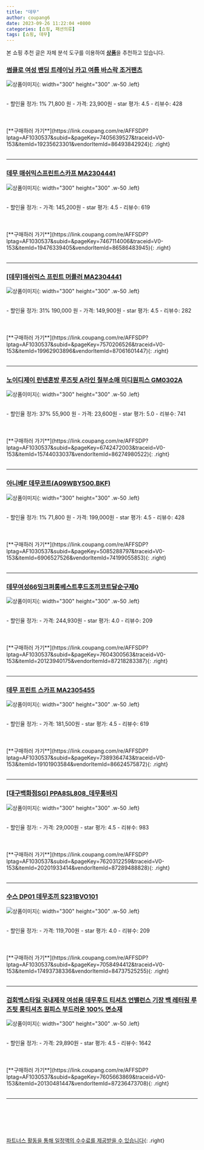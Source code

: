 ```yaml
---
title: "데무"
author: coupang6
date: 2023-09-26 11:22:04 +0800
categories: [쇼핑, 패션의류]
tags: [쇼핑, 데무]
---
```


본 쇼핑 추천 글은 자체 분석 도구를 이용하여 [**상품**](https://link.coupang.com/a/bao1ui)을 추천하고 있습니다.

### [썸클로 여성 밴딩 트레이닝 카고 여름 바스락 조거팬츠](https://link.coupang.com/re/AFFSDP?lptag=AF1030537&subid=&pageKey=7405639527&traceid=V0-153&itemId=19235623301&vendorItemId=86493842924)

![상품이미지](https://thumbnail9.coupangcdn.com/thumbnails/remote/230x230ex/image/vendor_inventory/c095/dd3b7d73e6033850e5a26f52191da230308ce95c088174eee65c58f99bf5.jpg){: width="300" height="300" .w-50 .left}


<br>
- 할인율 정가: 1%  71,800   원
- 가격: 23,900원
- star 평가: 4.5
- 리뷰수: 428
<br>
<br>
<br>
<br>
[**구매하러 가기**](https://link.coupang.com/re/AFFSDP?lptag=AF1030537&subid=&pageKey=7405639527&traceid=V0-153&itemId=19235623301&vendorItemId=86493842924){: .right}
<br>
<br>

---

### [데무 매쉬믹스프린트스카프 MA2304441](https://link.coupang.com/re/AFFSDP?lptag=AF1030537&subid=&pageKey=7467114006&traceid=V0-153&itemId=19476339405&vendorItemId=86586483945)

![상품이미지](https://thumbnail6.coupangcdn.com/thumbnails/remote/230x230ex/image/vendor_inventory/1e9b/f9543df38f1a8507521aaeea0d169509984a5fc45a3ba389913ae935563c.jpg){: width="300" height="300" .w-50 .left}


<br>
- 할인율 정가: 
- 가격: 145,200원
- star 평가: 4.5
- 리뷰수: 619
<br>
<br>
<br>
<br>
[**구매하러 가기**](https://link.coupang.com/re/AFFSDP?lptag=AF1030537&subid=&pageKey=7467114006&traceid=V0-153&itemId=19476339405&vendorItemId=86586483945){: .right}
<br>
<br>

---

### [[데무]매쉬믹스 프린트 머플러 MA2304441](https://link.coupang.com/re/AFFSDP?lptag=AF1030537&subid=&pageKey=7570206526&traceid=V0-153&itemId=19962903896&vendorItemId=87061601447)

![상품이미지](https://thumbnail8.coupangcdn.com/thumbnails/remote/230x230ex/image/vendor_inventory/700c/5fe63c9ce99d5fed801e5a80b6fe4044031be3939664b372ad4bff50d56f.jpg){: width="300" height="300" .w-50 .left}


<br>
- 할인율 정가: 31%  190,000   원
- 가격: 149,900원
- star 평가: 4.5
- 리뷰수: 282
<br>
<br>
<br>
<br>
[**구매하러 가기**](https://link.coupang.com/re/AFFSDP?lptag=AF1030537&subid=&pageKey=7570206526&traceid=V0-153&itemId=19962903896&vendorItemId=87061601447){: .right}
<br>
<br>

---

### [노이디제이 린넨혼방 루즈핏 A라인 칠부소매 미디원피스 GM0302A](https://link.coupang.com/re/AFFSDP?lptag=AF1030537&subid=&pageKey=6742472003&traceid=V0-153&itemId=15744033037&vendorItemId=86274980522)

![상품이미지](https://thumbnail7.coupangcdn.com/thumbnails/remote/230x230ex/image/vendor_inventory/0b2b/c2f7c6c50daee7cf04fb1d9c21a95548e547f5d0bd47097674d7bb6ebed3.jpg){: width="300" height="300" .w-50 .left}


<br>
- 할인율 정가: 37%  55,900   원
- 가격: 23,600원
- star 평가: 5.0
- 리뷰수: 741
<br>
<br>
<br>
<br>
[**구매하러 가기**](https://link.coupang.com/re/AFFSDP?lptag=AF1030537&subid=&pageKey=6742472003&traceid=V0-153&itemId=15744033037&vendorItemId=86274980522){: .right}
<br>
<br>

---

### [아니베F 데무코트(A09WBY500.BKF)](https://link.coupang.com/re/AFFSDP?lptag=AF1030537&subid=&pageKey=5085288797&traceid=V0-153&itemId=6906527526&vendorItemId=74199055853)

![상품이미지](https://thumbnail6.coupangcdn.com/thumbnails/remote/230x230ex/image/vendor_inventory/53b2/53af8cd5d02fd9993d5522c6a235181d49b625b26d30605ef23072864f2f.jpg){: width="300" height="300" .w-50 .left}


<br>
- 할인율 정가: 1%  71,800   원
- 가격: 199,000원
- star 평가: 4.5
- 리뷰수: 428
<br>
<br>
<br>
<br>
[**구매하러 가기**](https://link.coupang.com/re/AFFSDP?lptag=AF1030537&subid=&pageKey=5085288797&traceid=V0-153&itemId=6906527526&vendorItemId=74199055853){: .right}
<br>
<br>

---

### [데무여성66밍크퍼롱베스트후드조끼코트달순구제0](https://link.coupang.com/re/AFFSDP?lptag=AF1030537&subid=&pageKey=7604300563&traceid=V0-153&itemId=20123940175&vendorItemId=87218283387)

![상품이미지](https://thumbnail7.coupangcdn.com/thumbnails/remote/230x230ex/image/vendor_inventory/0b6c/ad797eeacf2977f9a18fda081e585909cad96baee678d1f180f2035e651a.jpg){: width="300" height="300" .w-50 .left}


<br>
- 할인율 정가: 
- 가격: 244,930원
- star 평가: 4.0
- 리뷰수: 209
<br>
<br>
<br>
<br>
[**구매하러 가기**](https://link.coupang.com/re/AFFSDP?lptag=AF1030537&subid=&pageKey=7604300563&traceid=V0-153&itemId=20123940175&vendorItemId=87218283387){: .right}
<br>
<br>

---

### [데무 프린트 스카프 MA2305455](https://link.coupang.com/re/AFFSDP?lptag=AF1030537&subid=&pageKey=7389364743&traceid=V0-153&itemId=19101903584&vendorItemId=86624575872)

![상품이미지](https://thumbnail6.coupangcdn.com/thumbnails/remote/230x230ex/image/vendor_inventory/83c9/34f12fdc0d9d4b6916ace1e176bff9d1508a65e0a2457231d1fd21f119b2.jpg){: width="300" height="300" .w-50 .left}


<br>
- 할인율 정가: 
- 가격: 181,500원
- star 평가: 4.5
- 리뷰수: 619
<br>
<br>
<br>
<br>
[**구매하러 가기**](https://link.coupang.com/re/AFFSDP?lptag=AF1030537&subid=&pageKey=7389364743&traceid=V0-153&itemId=19101903584&vendorItemId=86624575872){: .right}
<br>
<br>

---

### [[대구백화점SG] PPA8SL808_데무통바지](https://link.coupang.com/re/AFFSDP?lptag=AF1030537&subid=&pageKey=7620312259&traceid=V0-153&itemId=20201933414&vendorItemId=87289488828)

![상품이미지](https://thumbnail9.coupangcdn.com/thumbnails/remote/230x230ex/image/vendor_inventory/3828/060cc1691c8d31f517b510f77922db1704a8123bfc7deb8a95088717cf5d.jpg){: width="300" height="300" .w-50 .left}


<br>
- 할인율 정가: 
- 가격: 29,000원
- star 평가: 4.5
- 리뷰수: 983
<br>
<br>
<br>
<br>
[**구매하러 가기**](https://link.coupang.com/re/AFFSDP?lptag=AF1030537&subid=&pageKey=7620312259&traceid=V0-153&itemId=20201933414&vendorItemId=87289488828){: .right}
<br>
<br>

---

### [수스 DP01 데무조끼 S231BVO101](https://link.coupang.com/re/AFFSDP?lptag=AF1030537&subid=&pageKey=7058494412&traceid=V0-153&itemId=17493738336&vendorItemId=84737525255)

![상품이미지](https://thumbnail9.coupangcdn.com/thumbnails/remote/230x230ex/image/vendor_inventory/0998/aa9ac2e33988b9e3cbbc8b4fc5533bf80f3683add637c8e37ecf48bd6d99.jpg){: width="300" height="300" .w-50 .left}


<br>
- 할인율 정가: 
- 가격: 119,700원
- star 평가: 4.0
- 리뷰수: 209
<br>
<br>
<br>
<br>
[**구매하러 가기**](https://link.coupang.com/re/AFFSDP?lptag=AF1030537&subid=&pageKey=7058494412&traceid=V0-153&itemId=17493738336&vendorItemId=84737525255){: .right}
<br>
<br>

---

### [검회백스타일 국내제작 여성용 데무후드 티셔츠 언밸런스 기장 백 레터링 루즈핏 롱티셔츠 원피스 부드러운 100% 면소재](https://link.coupang.com/re/AFFSDP?lptag=AF1030537&subid=&pageKey=7605663869&traceid=V0-153&itemId=20130481447&vendorItemId=87236473708)

![상품이미지](https://thumbnail6.coupangcdn.com/thumbnails/remote/230x230ex/image/vendor_inventory/04b8/3b3308de7e71e2ebc76c70a07c01da435a7713128ed1d7551504b19e8c39.jpg){: width="300" height="300" .w-50 .left}


<br>
- 할인율 정가: 
- 가격: 29,890원
- star 평가: 4.5
- 리뷰수: 1642
<br>
<br>
<br>
<br>
[**구매하러 가기**](https://link.coupang.com/re/AFFSDP?lptag=AF1030537&subid=&pageKey=7605663869&traceid=V0-153&itemId=20130481447&vendorItemId=87236473708){: .right}
<br>
<br>

---
<br><br><br><br><br> [파트너스 활동을 통해 일정액의 수수료를 제공받을 수 있습니다](https://link.coupang.com/a/bao1ui){: .right}
